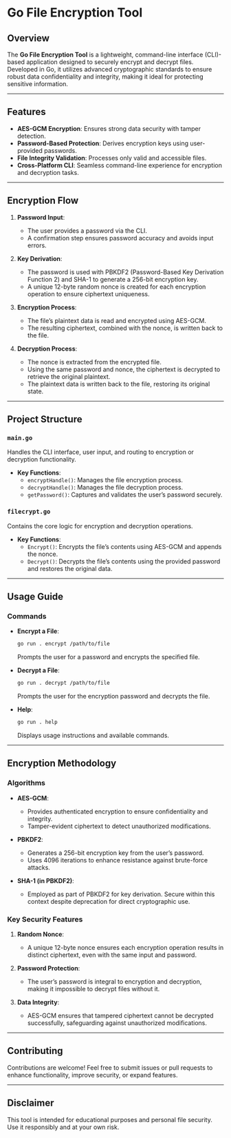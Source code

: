 # Go File Encryption Tool

## Overview

The **Go File Encryption Tool** is a lightweight, command-line interface (CLI)-based application designed to securely encrypt and decrypt files. Developed in Go, it utilizes advanced cryptographic standards to ensure robust data confidentiality and integrity, making it ideal for protecting sensitive information.

---

## Features

- **AES-GCM Encryption**: Ensures strong data security with tamper detection.
- **Password-Based Protection**: Derives encryption keys using user-provided passwords.
- **File Integrity Validation**: Processes only valid and accessible files.
- **Cross-Platform CLI**: Seamless command-line experience for encryption and decryption tasks.

---

## Encryption Flow

1. **Password Input**:
   - The user provides a password via the CLI.
   - A confirmation step ensures password accuracy and avoids input errors.

2. **Key Derivation**:
   - The password is used with PBKDF2 (Password-Based Key Derivation Function 2) and SHA-1 to generate a 256-bit encryption key.
   - A unique 12-byte random nonce is created for each encryption operation to ensure ciphertext uniqueness.

3. **Encryption Process**:
   - The file’s plaintext data is read and encrypted using AES-GCM.
   - The resulting ciphertext, combined with the nonce, is written back to the file.

4. **Decryption Process**:
   - The nonce is extracted from the encrypted file.
   - Using the same password and nonce, the ciphertext is decrypted to retrieve the original plaintext.
   - The plaintext data is written back to the file, restoring its original state.

---

## Project Structure

### `main.go`

Handles the CLI interface, user input, and routing to encryption or decryption functionality.

- **Key Functions**:
  - `encryptHandle()`: Manages the file encryption process.
  - `decryptHandle()`: Manages the file decryption process.
  - `getPassword()`: Captures and validates the user’s password securely.

### `filecrypt.go`

Contains the core logic for encryption and decryption operations.

- **Key Functions**:
  - `Encrypt()`: Encrypts the file’s contents using AES-GCM and appends the nonce.
  - `Decrypt()`: Decrypts the file’s contents using the provided password and restores the original data.

---

## Usage Guide

### Commands

- **Encrypt a File**:

  ```bash
  go run . encrypt /path/to/file
  ```

  Prompts the user for a password and encrypts the specified file.

- **Decrypt a File**:

  ```bash
  go run . decrypt /path/to/file
  ```

  Prompts the user for the encryption password and decrypts the file.

- **Help**:

  ```bash
  go run . help
  ```

  Displays usage instructions and available commands.

---

## Encryption Methodology

### Algorithms

- **AES-GCM**:
  - Provides authenticated encryption to ensure confidentiality and integrity.
  - Tamper-evident ciphertext to detect unauthorized modifications.

- **PBKDF2**:
  - Generates a 256-bit encryption key from the user’s password.
  - Uses 4096 iterations to enhance resistance against brute-force attacks.

- **SHA-1 (in PBKDF2)**:
  - Employed as part of PBKDF2 for key derivation. Secure within this context despite deprecation for direct cryptographic use.

### Key Security Features

1. **Random Nonce**:
   - A unique 12-byte nonce ensures each encryption operation results in distinct ciphertext, even with the same input and password.

2. **Password Protection**:
   - The user’s password is integral to encryption and decryption, making it impossible to decrypt files without it.

3. **Data Integrity**:
   - AES-GCM ensures that tampered ciphertext cannot be decrypted successfully, safeguarding against unauthorized modifications.

---






## Contributing

Contributions are welcome! Feel free to submit issues or pull requests to enhance functionality, improve security, or expand features.

---

## Disclaimer

This tool is intended for educational purposes and personal file security. Use it responsibly and at your own risk.

